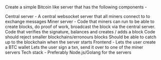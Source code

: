Create a simple Bitcoin like server that has the following components -

Central server - A central websocket server that all miners connect to to exchange messages
Miner server -
Code that miners can run to be able to create blocks, do proof of work, broadcast the block via the central server.
Code that verifies the signature, balances and creates / adds a block
Code should reject smaller blockchains/erronours blocks
Should be able to catch up to the blockchain when the server starts
Frontend -
Lets the user create a BTC wallet
Lets the user sign a txn, send it over to one of the miner servers
Tech stack - Preferably Node.js/Golang for the servers